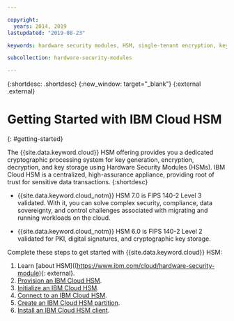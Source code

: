```yaml
---

copyright:
  years: 2014, 2019
lastupdated: "2019-08-23"

keywords: hardware security modules, HSM, single-tenant encryption, key management, FIPS certified, cryptographic, keys,

subcollection: hardware-security-modules

---
```


{:shortdesc: .shortdesc}
{:new_window: target="_blank"}
{:external .external}

# Getting Started with IBM Cloud HSM
{: #getting-started}

The {{site.data.keyword.cloud}} HSM offering provides you a dedicated cryptographic processing system for key generation, encryption, decryption, and key storage using Hardware Security Modules (HSMs). IBM Cloud HSM is a centralized, high-assurance appliance, providing root of trust for sensitive data transactions.
{:shortdesc}

* {{site.data.keyword.cloud_notm}} HSM 7.0 is FIPS 140-2 Level 3 validated. With it, you can solve complex security, compliance, data sovereignty, and control challenges associated with migrating and running workloads on the cloud.

* {{site.data.keyword.cloud_notm}} HSM 6.0 is FIPS 140-2 Level 2 validated for PKI, digital signatures, and cryptographic key storage.

Complete these steps to get started with {{site.data.keyword.cloud}} HSM:
1. Learn [about HSM]((https://www.ibm.com/cloud/hardware-security-module){: external}.
2. [Provision an IBM Cloud HSM](/docs/hardware-security-modules?topic=hardware-security-modules-provisioning-ibm-cloud-hsm#provisioning-ibm-cloud-hs).
3. [Initialize an IBM Cloud HSM](/docs/hardware-security-modules?topic=hardware-security-modules-initializing-the-ibm-cloud-hsm#initializing-the-ibm-cloud-hsm).
4. [Connect to an IBM Cloud HSM](/docs/hardware-security-modules?topic=hardware-security-modules-connecting-to-ibm-cloud-hsm#connecting-to-ibm-cloud-hsm).
5. [Create an IBM Cloud HSM partition](/docs/hardware-security-modules?topic=hardware-security-modules-creating-ibm-cloud-hsm-partitions#creating-ibm-cloud-hsm-partitions).
6. [Install an IBM Cloud HSM client](/docs/hardware-security-modules?topic=hardware-security-modules-installing-the-ibm-cloud-hsm-client#installing-the-ibm-cloud-hsm-client).
